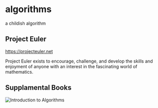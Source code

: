 # algorithms
a childish algorithm

## Project Euler
https://projecteuler.net

Project Euler exists to encourage, challenge, and develop the skills and enjoyment of anyone with an interest in the fascinating world of mathematics.

## Supplamental Books
![Introduction to Algorithms](https://bilder.buecher.de/produkte/61/61841/61841295n.jpg "Introduction to Algorithms")

